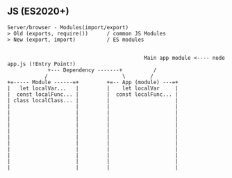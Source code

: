 ## JS (ES2020+)
    Server/browser - Modules(import/export)
    > Old (exports, require())      / common JS Modules
    > New (export, import)          / ES modules


                                                Main app module <---- node app.js (!Entry Point!)
                 +--- Dependency -------+          /
                /                        \        /
    +=----- Module ------=+         +=-- App (module) ---=+ 
    |   let localVar...   |         |    let localVar     |
    |  const localFunc... |         |  const localFunc... |
    | class localClass... |         |                     |
    |                     |         |                     |
    |                     |         |                     |
    |                     |         |                     |
    |                     |         |                     |
    |                     |         |                     |
    |                     |         |                     |
    |                     |         |                     |
    |                     |         |                     |
    |                     |         |                     |
    |                     |         |                     |
    |                     |         |                     |